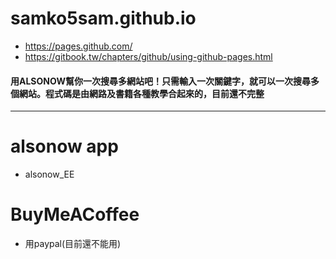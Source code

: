 # samko5sam.github.io

* https://pages.github.com/
* https://gitbook.tw/chapters/github/using-github-pages.html

#### 用ALSONOW幫你一次搜尋多網站吧！只需輸入一次關鍵字，就可以一次搜尋多個網站。程式碼是由網路及書籍各種教學合起來的，目前還不完整

---
# alsonow app
* alsonow_EE

# BuyMeACoffee
* 用paypal(目前還不能用)
